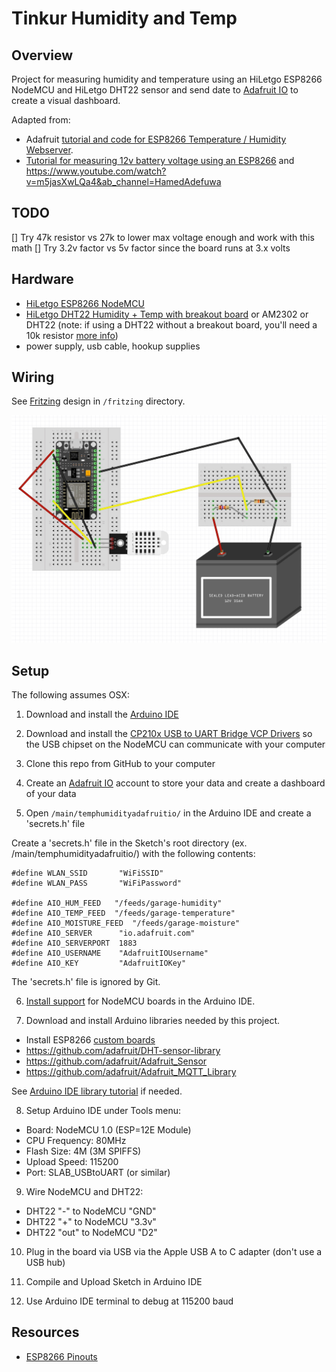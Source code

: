 # Tinkur Humidity and Temp

## Overview

Project for measuring humidity and temperature using an HiLetgo ESP8266 NodeMCU and HiLetgo DHT22 sensor and send date to [Adafruit IO](https://io.adafruit.com/) to create a visual dashboard.

Adapted from:

- Adafruit [tutorial and code for ESP8266 Temperature / Humidity Webserver](https://learn.adafruit.com/esp8266-temperature-slash-humidity-webserver/wiring).
- [Tutorial for measuring 12v battery voltage using an ESP8266](https://www.engineersgarage.com/nodemcu-battery-voltage-monitor/) and https://www.youtube.com/watch?v=m5jasXwLQa4&ab_channel=HamedAdefuwa

## TODO

[] Try 47k resistor vs 27k to lower max voltage enough and work with this math
[] Try 3.2v factor vs 5v factor since the board runs at 3.x volts

## Hardware

- [HiLetgo ESP8266 NodeMCU](https://www.amazon.com/gp/product/B010O1G1ES/)
- [HiLetgo DHT22 Humidity + Temp with breakout board](https://www.amazon.com/gp/product/B0795F19W6/) or AM2302 or DHT22 (note: if using a DHT22 without a breakout board, you'll need a 10k resistor [more info](https://learn.adafruit.com/esp8266-temperature-slash-humidity-webserver/wiring))
- power supply, usb cable, hookup supplies

## Wiring

See [Fritzing](https://fritzing.org/) design in `/fritzing` directory.

![This is an image](fritzing/design_screenshot_20221008.jpg)

## Setup

The following assumes OSX:

1. Download and install the [Arduino IDE](https://www.arduino.cc/en/Main/Software)

2. Download and install the [CP210x USB to UART Bridge VCP Drivers](https://www.silabs.com/products/development-tools/software/usb-to-uart-bridge-vcp-drivers) so the USB chipset on the NodeMCU can communicate with your computer

3. Clone this repo from GitHub to your computer

4. Create an [Adafruit IO](https://io.adafruit.com/) account to store your data and create a dashboard of your data

5. Open `/main/temphumidityadafruitio/` in the Arduino IDE and create a 'secrets.h' file

Create a 'secrets.h' file in the Sketch's root directory (ex. /main/temphumidityadafruitio/) with the following contents:

```
#define WLAN_SSID       "WiFiSSID"
#define WLAN_PASS       "WiFiPassword"

#define AIO_HUM_FEED   "/feeds/garage-humidity"
#define AIO_TEMP_FEED  "/feeds/garage-temperature"
#define AIO_MOISTURE_FEED  "/feeds/garage-moisture"
#define AIO_SERVER      "io.adafruit.com"
#define AIO_SERVERPORT  1883
#define AIO_USERNAME    "AdafruitIOUsername"
#define AIO_KEY         "AdafruitIOKey"
```

The 'secrets.h' file is ignored by Git.

6. [Install support](https://learn.adafruit.com/add-boards-arduino-v164/) for NodeMCU boards in the Arduino IDE.

7. Download and install Arduino libraries needed by this project.

- Install ESP8266 [custom boards](https://arduino-esp8266.readthedocs.io/en/latest/installing.html)
- https://github.com/adafruit/DHT-sensor-library
- https://github.com/adafruit/Adafruit_Sensor
- https://github.com/adafruit/Adafruit_MQTT_Library

See [Arduino IDE library tutorial](https://learn.adafruit.com/adafruit-all-about-arduino-libraries-install-use/arduino-libraries) if needed.

8. Setup Arduino IDE under Tools menu:

- Board: NodeMCU 1.0 (ESP=12E Module)
- CPU Frequency: 80MHz
- Flash Size: 4M (3M SPIFFS)
- Upload Speed: 115200
- Port: SLAB_USBtoUART (or similar)

9. Wire NodeMCU and DHT22:

- DHT22 "-" to NodeMCU "GND"
- DHT22 "+" to NodeMCU "3.3v"
- DHT22 "out" to NodeMCU "D2"

10. Plug in the board via USB via the Apple USB A to C adapter (don't use a USB hub)

11. Compile and Upload Sketch in Arduino IDE

12. Use Arduino IDE terminal to debug at 115200 baud

## Resources

- [ESP8266 Pinouts](https://randomnerdtutorials.com/esp8266-pinout-reference-gpios/)

